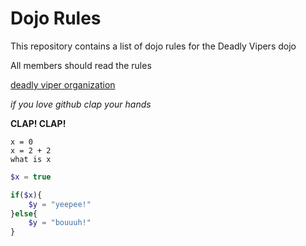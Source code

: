 Dojo Rules
==========

This repository contains a list of dojo rules for the Deadly Vipers dojo

All members should read the rules

[deadly viper organization](https://github.com/deadlyvipers)

*if you love github _clap your hands_*

**CLAP! CLAP!**

```
x = 0
x = 2 + 2
what is x
```

```php
$x = true

if($x){
    $y = "yeepee!"
}else{
    $y = "bouuuh!"
}
```
